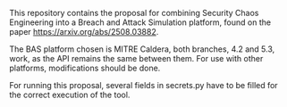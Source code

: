 This repository contains the proposal for combining Security Chaos Engineering into a Breach and Attack Simulation platform, found on the paper https://arxiv.org/abs/2508.03882.

The BAS platform chosen is MITRE Caldera, both branches, 4.2 and 5.3, work, as the API remains the same between them. For use with other platforms, modifications should be done.

For running this proposal, several fields in secrets.py have to be filled for the correct execution of the tool.
